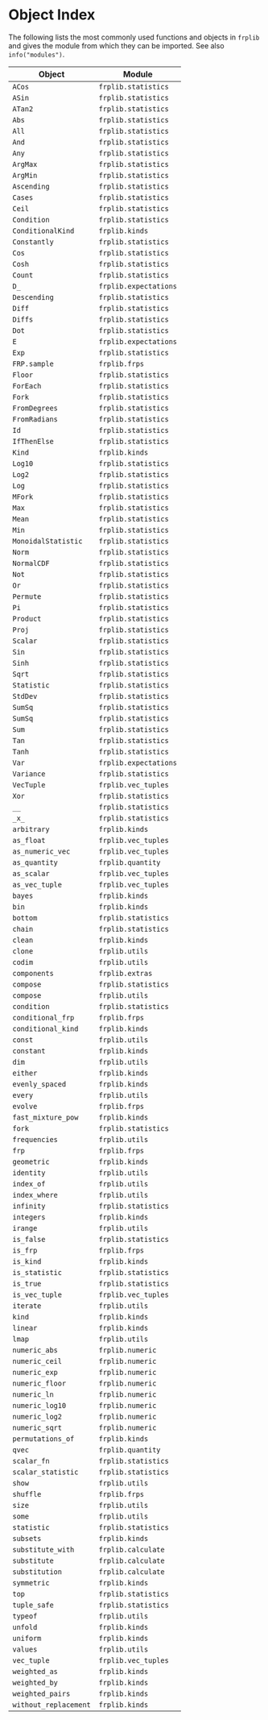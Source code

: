 # Object Index

The following lists the most commonly used functions and objects in
`frplib` and gives the module from which they can be imported. See
also `info("modules")`.

| Object                | Module                |
|-----------------------|-----------------------|
| `ACos`                | `frplib.statistics`   |
| `ASin`                | `frplib.statistics`   |
| `ATan2`               | `frplib.statistics`   |
| `Abs`                 | `frplib.statistics`   |
| `All`                 | `frplib.statistics`   |
| `And`                 | `frplib.statistics`   |
| `Any`                 | `frplib.statistics`   |
| `ArgMax`              | `frplib.statistics`   |
| `ArgMin`              | `frplib.statistics`   |
| `Ascending`           | `frplib.statistics`   |
| `Cases`               | `frplib.statistics`   |
| `Ceil`                | `frplib.statistics`   |
| `Condition`           | `frplib.statistics`   |
| `ConditionalKind`     | `frplib.kinds`        |
| `Constantly`          | `frplib.statistics`   |
| `Cos`                 | `frplib.statistics`   |
| `Cosh`                | `frplib.statistics`   |
| `Count`               | `frplib.statistics`   |
| `D_`                  | `frplib.expectations` |
| `Descending`          | `frplib.statistics`   |
| `Diff`                | `frplib.statistics`   |
| `Diffs`               | `frplib.statistics`   |
| `Dot`                 | `frplib.statistics`   |
| `E`                   | `frplib.expectations` |
| `Exp`                 | `frplib.statistics`   |
| `FRP.sample`          | `frplib.frps`         |
| `Floor`               | `frplib.statistics`   |
| `ForEach`             | `frplib.statistics`   |
| `Fork`                | `frplib.statistics`   |
| `FromDegrees`         | `frplib.statistics`   |
| `FromRadians`         | `frplib.statistics`   |
| `Id`                  | `frplib.statistics`   |
| `IfThenElse`          | `frplib.statistics`   |
| `Kind`                | `frplib.kinds`        |
| `Log10`               | `frplib.statistics`   |
| `Log2`                | `frplib.statistics`   |
| `Log`                 | `frplib.statistics`   |
| `MFork`               | `frplib.statistics`   |
| `Max`                 | `frplib.statistics`   |
| `Mean`                | `frplib.statistics`   |
| `Min`                 | `frplib.statistics`   |
| `MonoidalStatistic`   | `frplib.statistics`   |
| `Norm`                | `frplib.statistics`   |
| `NormalCDF`           | `frplib.statistics`   |
| `Not`                 | `frplib.statistics`   |
| `Or`                  | `frplib.statistics`   |
| `Permute`             | `frplib.statistics`   |
| `Pi`                  | `frplib.statistics`   |
| `Product`             | `frplib.statistics`   |
| `Proj`                | `frplib.statistics`   |
| `Scalar`              | `frplib.statistics`   |
| `Sin`                 | `frplib.statistics`   |
| `Sinh`                | `frplib.statistics`   |
| `Sqrt`                | `frplib.statistics`   |
| `Statistic`           | `frplib.statistics`   |
| `StdDev`              | `frplib.statistics`   |
| `SumSq`               | `frplib.statistics`   |
| `SumSq`               | `frplib.statistics`   |
| `Sum`                 | `frplib.statistics`   |
| `Tan`                 | `frplib.statistics`   |
| `Tanh`                | `frplib.statistics`   |
| `Var`                 | `frplib.expectations` |
| `Variance`            | `frplib.statistics`   |
| `VecTuple`            | `frplib.vec_tuples`   |
| `Xor`                 | `frplib.statistics`   |
| `__`                  | `frplib.statistics`   |
| `_x_`                 | `frplib.statistics`   |
| `arbitrary`           | `frplib.kinds`        |
| `as_float`            | `frplib.vec_tuples`   |
| `as_numeric_vec`      | `frplib.vec_tuples`   |
| `as_quantity`         | `frplib.quantity`     |
| `as_scalar`           | `frplib.vec_tuples`   |
| `as_vec_tuple`        | `frplib.vec_tuples`   |
| `bayes`               | `frplib.kinds`        |
| `bin`                 | `frplib.kinds`        |
| `bottom`              | `frplib.statistics`   |
| `chain`               | `frplib.statistics`   |
| `clean`               | `frplib.kinds`        |
| `clone`               | `frplib.utils`        |
| `codim`               | `frplib.utils`        |
| `components`          | `frplib.extras`       |
| `compose`             | `frplib.statistics`   |
| `compose`             | `frplib.utils`        |
| `condition`           | `frplib.statistics`   |
| `conditional_frp`     | `frplib.frps`         |
| `conditional_kind`    | `frplib.kinds`        |
| `const`               | `frplib.utils`        |
| `constant`            | `frplib.kinds`        |
| `dim`                 | `frplib.utils`        |
| `either`              | `frplib.kinds`        |
| `evenly_spaced`       | `frplib.kinds`        |
| `every`               | `frplib.utils`        |
| `evolve`              | `frplib.frps`         |
| `fast_mixture_pow`    | `frplib.kinds`        |
| `fork`                | `frplib.statistics`   |
| `frequencies`         | `frplib.utils`        |
| `frp`                 | `frplib.frps`         |
| `geometric`           | `frplib.kinds`        |
| `identity`            | `frplib.utils`        |
| `index_of`            | `frplib.utils`        |
| `index_where`         | `frplib.utils`        |
| `infinity`            | `frplib.statistics`   |
| `integers`            | `frplib.kinds`        |
| `irange`              | `frplib.utils`        |
| `is_false`            | `frplib.statistics`   |
| `is_frp`              | `frplib.frps`         |
| `is_kind`             | `frplib.kinds`        |
| `is_statistic`        | `frplib.statistics`   |
| `is_true`             | `frplib.statistics`   |
| `is_vec_tuple`        | `frplib.vec_tuples`   |
| `iterate`             | `frplib.utils`        |
| `kind`                | `frplib.kinds`        |
| `linear`              | `frplib.kinds`        |
| `lmap`                | `frplib.utils`        |
| `numeric_abs`         | `frplib.numeric`      |
| `numeric_ceil`        | `frplib.numeric`      |
| `numeric_exp`         | `frplib.numeric`      |
| `numeric_floor`       | `frplib.numeric`      |
| `numeric_ln`          | `frplib.numeric`      |
| `numeric_log10`       | `frplib.numeric`      |
| `numeric_log2`        | `frplib.numeric`      |
| `numeric_sqrt`        | `frplib.numeric`      |
| `permutations_of`     | `frplib.kinds`        |
| `qvec`                | `frplib.quantity`     |
| `scalar_fn`           | `frplib.statistics`   |
| `scalar_statistic`    | `frplib.statistics`   |
| `show`                | `frplib.utils`        |
| `shuffle`             | `frplib.frps`         |
| `size`                | `frplib.utils`        |
| `some`                | `frplib.utils`        |
| `statistic`           | `frplib.statistics`   |
| `subsets`             | `frplib.kinds`        |
| `substitute_with`     | `frplib.calculate`    |
| `substitute`          | `frplib.calculate`    |
| `substitution`        | `frplib.calculate`    |
| `symmetric`           | `frplib.kinds`        |
| `top`                 | `frplib.statistics`   |
| `tuple_safe`          | `frplib.statistics`   |
| `typeof`              | `frplib.utils`        |
| `unfold`              | `frplib.kinds`        |
| `uniform`             | `frplib.kinds`        |
| `values`              | `frplib.utils`        |
| `vec_tuple`           | `frplib.vec_tuples`   |
| `weighted_as`         | `frplib.kinds`        |
| `weighted_by`         | `frplib.kinds`        |
| `weighted_pairs`      | `frplib.kinds`        |
| `without_replacement` | `frplib.kinds`        |

